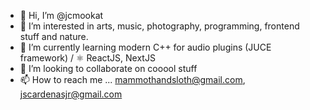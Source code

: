 - 👋 Hi, I’m @jcmookat
- 👀 I’m interested in arts, music, photography, programming, frontend stuff and nature.
- 🌱 I’m currently learning modern C++ for audio plugins (JUCE framework) / ⚛️ ReactJS, NextJS
- 💞️ I’m looking to collaborate on cooool stuff
- 📫 How to reach me ... mammothandsloth@gmail.com, jscardenasjr@gmail.com

<!---
jcmookat/jcmookat is a ✨ special ✨ repository because its `README.md` (this file) appears on your GitHub profile.
You can click the Preview link to take a look at your changes.
--->
